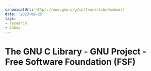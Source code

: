 ```yaml
---
canonicalUrl: https://www.gnu.org/software/libc/manual/
date: '2023-08-25'
tags:
- research
- inbox
---
```


# The GNU C Library - GNU Project - Free Software Foundation (FSF)